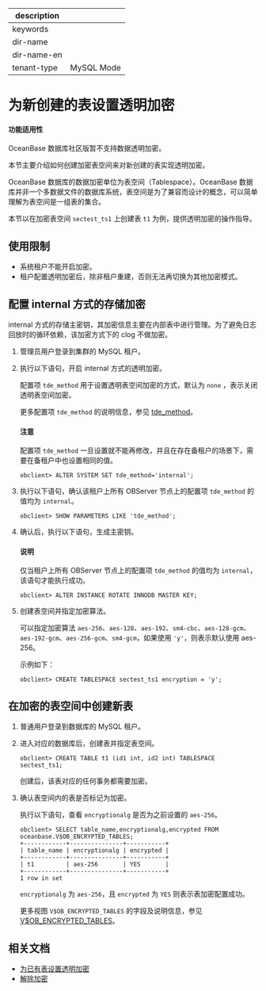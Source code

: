 |description||
|---|---|
|keywords||
|dir-name||
|dir-name-en||
|tenant-type|MySQL Mode|

# 为新创建的表设置透明加密

  <main id="notice">
      <h4>功能适用性</h4>
      <p>OceanBase 数据库社区版暂不支持数据透明加密。</p>
  </main>
  
本节主要介绍如何创建加密表空间来对新创建的表实现透明加密。

OceanBase 数据库的数据加密单位为表空间（Tablespace）。OceanBase 数据库并非一个多数据文件的数据库系统，表空间是为了兼容而设计的概念，可以简单理解为表空间是一组表的集合。

本节以在加密表空间 `sectest_ts1` 上创建表 `t1` 为例，提供透明加密的操作指导。

## 使用限制

* 系统租户不能开启加密。
* 租户配置透明加密后，除非租户重建，否则无法再切换为其他加密模式。

## 配置 internal 方式的存储加密

internal 方式的存储主密钥，其加密信息主要在内部表中进行管理。为了避免日志回放时的循环依赖，该加密方式下的 clog 不做加密。

1. 管理员用户登录到集群的 MySQL 租户。

2. 执行以下语句，开启 internal 方式的透明加密。

   配置项 `tde_method` 用于设置透明表空间加密的方式，默认为 `none` ，表示关闭透明表空间加密。

   更多配置项 `tde_method` 的说明信息，参见 [tde_method](../../../../700.reference/800.configuration-items-and-system-variables/100.system-configuration-items/400.tenant-level-configuration-items/3400.tde_method.md)。

      <main id="notice" type='notice'>
       <h4>注意</h4>
       <p>配置项 <code>tde_method</code> 一旦设置就不能再修改，并且在存在备租户的场景下，需要在备租户中也设置相同的值。</p>
      </main>

      ```shell
      obclient> ALTER SYSTEM SET tde_method='internal';
      ```

3. 执行以下语句，确认该租户上所有 OBServer 节点上的配置项 `tde_method` 的值均为 `internal`。

   ```shell
   obclient> SHOW PARAMETERS LIKE 'tde_method';
   ```

4. 确认后，执行以下语句，生成主密钥。

      <main id="notice" type='explain'>
       <h4>说明</h4>
       <p>仅当租户上所有 OBServer 节点上的配置项 <code>tde_method</code> 的值均为 <code>internal</code>，该语句才能执行成功。</p>
      </main>

      ```shell
      obclient> ALTER INSTANCE ROTATE INNODB MASTER KEY;
      ```

5. 创建表空间并指定加密算法。

   可以指定加密算法 `aes-256`、`aes-128`、`aes-192`、`sm4-cbc`、`aes-128-gcm`、`aes-192-gcm`、`aes-256-gcm`、`sm4-gcm`，如果使用 `'y'`，则表示默认使用 aes-256。

   示例如下：

   ```shell
   obclient> CREATE TABLESPACE sectest_ts1 encryption = 'y'; 
   ```

## 在加密的表空间中创建新表

1. 普通用户登录到数据库的 MySQL 租户。

2. 进入对应的数据库后，创建表并指定表空间。

   ```shell
   obclient> CREATE TABLE t1 (id1 int, id2 int) TABLESPACE sectest_ts1;
   ```

   创建后，该表对应的任何事务都需要加密。

3. 确认表空间内的表是否标记为加密。

   执行以下语句，查看 `encryptionalg` 是否为之前设置的 `aes-256`。

   ```shell
   obclient> SELECT table_name,encryptionalg,encrypted FROM oceanbase.V$OB_ENCRYPTED_TABLES;
   +------------+---------------+-----------+
   | table_name | encryptionalg | encrypted |
   +------------+---------------+-----------+
   | t1         | aes-256       | YES       |
   +------------+---------------+-----------+
   1 row in set
   ```

   `encryptionalg` 为 `aes-256`，且 `encrypted` 为 `YES` 则表示表加密配置成功。

   更多视图 `V$OB_ENCRYPTED_TABLES` 的字段及说明信息，参见 [V$OB_ENCRYPTED_TABLES](../../../../700.reference/700.system-views/400.system-view-of-mysql-mode/300.performance-view-of-mysql-mode/9100.v-encrypted_tables-of-mysql-mode.md)。

## 相关文档

* [为已有表设置透明加密](../200.data-storage-encryption-of-mysql-mode/200.set-storage-encryption-for-existing-tables-of-mysql-mode.md)
* [解除加密](../200.data-storage-encryption-of-mysql-mode/300.unencrypt-of-mysql-mode.md)

